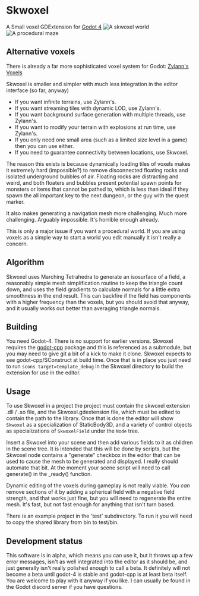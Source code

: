 # Skwoxel
A Small voxel GDExtension for [Godot 4](https://github.com/godotengine/godot)
![A skwoxel world](https://i.imgur.com/CzPdRMv.png)
![A procedural maze](https://i.imgur.com/SOtDmHp.png)

## Alternative voxels
There is already a far more sophisticated voxel system for Godot: [Zylann's Voxels](https://github.com/Zylann/godot_voxel)

Skwoxel is smaller and simpler with much less integration in the editor interface (so far, anyway)

* If you want infinite terrains, use Zylann's.
* If you want streaming tiles with dynamic LOD, use Zylann's.
* If you want background surface generation with multiple threads, use Zylann's.
* If you want to modify your terrain with explosions at run time, use Zylann's.
* If you only need one small area (such as a limited size level in a game) then you can use either.
* If you need to guarantee connectivity between locations, use Skwoxel.

The reason this exists is because dynamically loading tiles of voxels makes it extremely hard (impossible?) to remove disconnected floating rocks and isolated underground bubbles of air. Floating rocks are distracting and weird, and both floaters and bubbles present potential spawn points for monsters or items that cannot be pathed to, which is less than ideal if they spawn the all important key to the next dungeon, or the guy with the quest marker.

It also makes generating a navigation mesh more challenging. Much more challenging. Arguably impossible. It's horrible enough already.

This is only a major issue if you want a procedural world. If you are using voxels as a simple way to start a world you edit manually it isn't really a concern.

## Algorithm
Skwoxel uses Marching Tetrahedra to generate an isosurface of a field, a reasonably simple mesh simplification routine to keep the triangle count down, and uses the field gradients to calculate normals for a little extra smoothness in the end result. This can backfire if the field has components with a higher frequency than the voxels, but you should avoid that anyway, and it usually works out better than averaging triangle normals.

## Building
You need Godot-4. There is no support for earlier versions. Skwoxel requires the [godot-cpp](https://github.com/godotengine/godot-cpp) package and this is referenced as a submodule, but you may need to give git a bit of a kick to make it clone. Skwoxel expects to see godot-cpp/SConstruct at build time. Once that is in place you just need to run `scons target=template_debug` in the Skwoxel directory to build the extension for use in the editor.

## Usage
To use Skwoxel in a project the project must contain the skwoxel extension .dll / .so file, and the Skwoxel.gdextension file, which must be edited to contain the path to the library. Once that is done the editor will show `Skwoxel` as a specialization of StaticBody3D, and a variety of control objects as specializations of `SkwoxelField` under the `Node` tree.

Insert a Skwoxel into your scene and then add various fields to it as children in the scene tree. It is intended that this will be done by scripts, but the Skwoxel node contains a "generate" checkbox in the editor that can be used to cause the mesh to be generated and displayed. I really should automate that bit. At the moment your scene script will need to call generate() in the _ready() function.

Dynamic editing of the voxels during gameplay is not really viable. You _can_ remove sections of it by adding a spherical field with a negative field strength, and that works just fine, but you will need to regenerate the entire mesh. It's fast, but not fast enough for anything that isn't turn based.

There is an example project in the 'test' subdirectory. To run it you will need to copy the shared library from bin to test/bin.

## Development status
This software is in alpha, which means you can use it, but it throws up a few error messages, isn't as well integrated into the editor as it should be, and just generally isn't really polished enough to call a beta. It definitely will not become a beta until godot-4 is stable and godot-cpp is at least beta itself. You are welcome to play with it anyway if you like. I can usually be found in the Godot discord server if you have questions.
